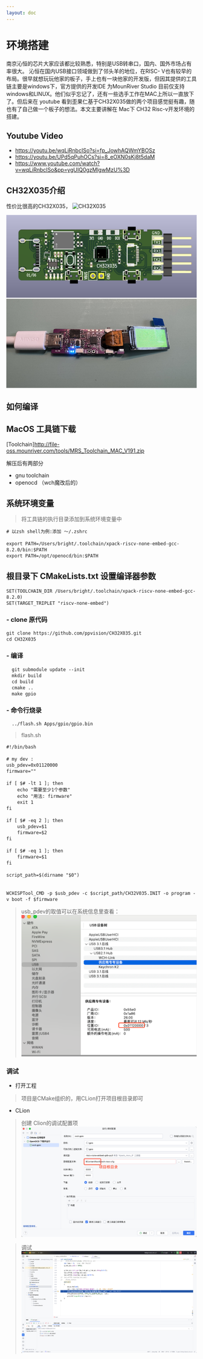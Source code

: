 ```yaml
---
layout: doc
---
```


# 环境搭建

南京沁恒的芯片大家应该都比较熟悉，特别是USB转串口，国内、国外市场占有率很大。 沁恒在国内USB接口领域做到了邻头羊的地位，在RISC- V也有较早的布局。很早就想玩玩他家的板子，手上也有一块他家的开发版，但因其提供的工具链主要是windows下，官方提供的开发IDE 为MounRiver Studio 目前仅支持windows和LINUX。他们似乎忘记了，还有一些选手工作在MAC上所以一直放下了。但后来在 youtube 看到歪果仁基于CH32X035做的两个项目感觉挺有趣，随也有了自己做一个板子的想法。本文主要讲解在 Mac下 CH32 Risc-v开发环境的搭建。

## Youtube Video
>  
  - https://youtu.be/wqLiRnbcISo?si=fp_JowhAQWmYBOSz
  - https://youtu.be/UPd5qPuhOCs?si=8_eOXN0sKj8t5daM
  - https://www.youtube.com/watch?v=wqLiRnbcISo&pp=ygUIQ0gzMlgwMzU%3D



## CH32X035介绍

性价比很高的CH32X035，
![CH32X035](https://img.wch.cn/20240312/e7da1f2a-ed64-43a3-a9dc-8c72fe8b519f.jpg)

![PCB](/doc/x035_3d.png)
![PCB](/doc/x035_real.png)

  

## 如何编译

## MacOS 工具链下载

[Toolchain]http://file-oss.mounriver.com/tools/MRS_Toolchain_MAC_V191.zip

解压后有两部分
- gnu toolchain
- openocd （wch魔改后的）

## 系统环境变量
> 将工具链的执行目录添加到系统环境变量中
```shell
# 以zsh shell为例:添加 ～/.zshrc 

export PATH=/Users/bright/.toolchain/xpack-riscv-none-embed-gcc-8.2.0/bin:$PATH
export PATH=/opt/openocd/bin:$PATH
```

## 根目录下 CMakeLists.txt 设置编译器参数

```shell
SET(TOOLCHAIN_DIR /Users/bright/.toolchain/xpack-riscv-none-embed-gcc-8.2.0)
SET(TARGET_TRIPLET "riscv-none-embed")

```

### - clone 原代码
  ```shell
  git clone https://github.com/ppvision/CH32X035.git
  cd CH32X035
  
  ```

###  - 编译
```shell
  git submodule update --init
  mkdir build
  cd build
  cmake ..
  make gpio
```

### - 命令行烧录
```shell
  ../flash.sh Apps/gpio/gpio.bin

```

> flash.sh
```shell
#!/bin/bash

# my dev : 
usb_pdev=0x01120000
firmware=""

if [ $# -lt 1 ]; then
    echo "需要至少1个参数"
    echo "用法: firmware"
    exit 1
fi

if [ $# -eq 2 ]; then
    usb_pdev=$1
    firmware=$2
fi

if [ $# -eq 1 ]; then
    firmware=$1
fi

script_path=$(dirname "$0")


WCHISPTool_CMD -p $usb_pdev -c $script_path/CH32V035.INIT -o program -v boot -f $firmware 

```

> usb_pdev的取值可以在系统信息里查看：
![USB dev](/doc/mac_usb_dev.png)


### 调试

- 打开工程

> 项目是CMake组织的，用CLion打开项目根目录即可
- CLion


> 创建 Clion的调试配置项
![CLion Debugger](/doc/clion_debug.png)


> 调试 
![CLion Debugger1](/doc/clion_debug01.png)






